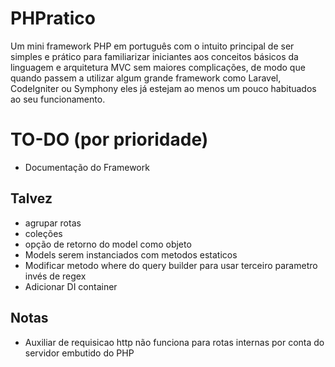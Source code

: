 # PHPratico
Um mini framework PHP em português com o intuito principal de ser simples e prático para familiarizar iniciantes aos conceitos básicos da linguagem e arquitetura MVC sem maiores complicações, de modo que quando passem a utilizar algum grande framework como Laravel, CodeIgniter ou Symphony eles já estejam ao menos um pouco habituados ao seu funcionamento.

# TO-DO (por prioridade)
   - Documentação do Framework

   ## Talvez
   - agrupar rotas
   - coleções
   - opção de retorno do model como objeto
   - Models serem instanciados com metodos estaticos
   - Modificar metodo where do query builder para usar terceiro parametro invés de regex
   - Adicionar DI container
   
   ## Notas
   - Auxiliar de requisicao http não funciona para rotas internas por conta do servidor embutido do PHP

   